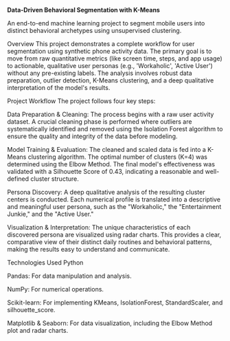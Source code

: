 **Data-Driven Behavioral Segmentation with K-Means**


An end-to-end machine learning project to segment mobile users into distinct behavioral archetypes using unsupervised clustering.

Overview
This project demonstrates a complete workflow for user segmentation using synthetic phone activity data. The primary goal is to move from raw quantitative metrics (like screen time, steps, and app usage) to actionable, qualitative user personas (e.g., 'Workaholic', 'Active User') without any pre-existing labels. The analysis involves robust data preparation, outlier detection, K-Means clustering, and a deep qualitative interpretation of the model's results.

Project Workflow
The project follows four key steps:

Data Preparation & Cleaning: The process begins with a raw user activity dataset. A crucial cleaning phase is performed where outliers are systematically identified and removed using the Isolation Forest algorithm to ensure the quality and integrity of the data before modeling.

Model Training & Evaluation: The cleaned and scaled data is fed into a K-Means clustering algorithm. The optimal number of clusters (K=4) was determined using the Elbow Method. The final model's effectiveness was validated with a Silhouette Score of 0.43, indicating a reasonable and well-defined cluster structure.

Persona Discovery: A deep qualitative analysis of the resulting cluster centers is conducted. Each numerical profile is translated into a descriptive and meaningful user persona, such as the "Workaholic," the "Entertainment Junkie," and the "Active User."

Visualization & Interpretation: The unique characteristics of each discovered persona are visualized using radar charts. This provides a clear, comparative view of their distinct daily routines and behavioral patterns, making the results easy to understand and communicate.

Technologies Used
Python

Pandas: For data manipulation and analysis.

NumPy: For numerical operations.

Scikit-learn: For implementing KMeans, IsolationForest, StandardScaler, and silhouette_score.

Matplotlib & Seaborn: For data visualization, including the Elbow Method plot and radar charts.

